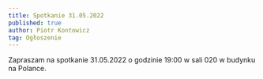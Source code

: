 ```yaml
---
title: Spotkanie 31.05.2022
published: true
author: Piotr Kontowicz
tag: Ogłoszenie
---
```


Zapraszam na spotkanie 31.05.2022 o godzinie 19:00 w sali 020 w budynku na Polance.